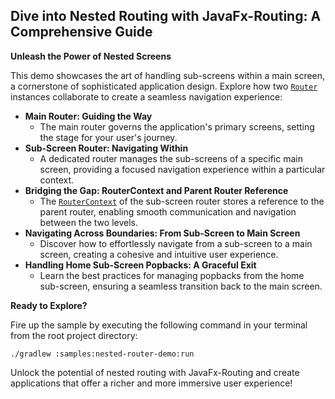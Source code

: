 ## Dive into Nested Routing with JavaFx-Routing: A Comprehensive Guide

**Unleash the Power of Nested Screens**

This demo showcases the art of handling sub-screens within a main screen, a cornerstone of sophisticated application design. Explore how two [`Router`](../../library/src/main/java/rahulstech/jfx/routing/Router.java) instances collaborate to create a seamless navigation experience:

* **Main Router: Guiding the Way**
    - The main router governs the application's primary screens, setting the stage for your user's journey.
* **Sub-Screen Router: Navigating Within**
    - A dedicated router manages the sub-screens of a specific main screen, providing a focused navigation experience within a particular context.
* **Bridging the Gap: RouterContext and Parent Router Reference**
    - The [`RouterContext`](../../library/src/main/java/rahulstech/jfx/routing/RouterContext.java) of the sub-screen router stores a reference to the parent router, enabling smooth communication and navigation between the two levels.
* **Navigating Across Boundaries: From Sub-Screen to Main Screen**
    - Discover how to effortlessly navigate from a sub-screen to a main screen, creating a cohesive and intuitive user experience.
* **Handling Home Sub-Screen Popbacks: A Graceful Exit**
    - Learn the best practices for managing popbacks from the home sub-screen, ensuring a seamless transition back to the main screen.

**Ready to Explore?**

Fire up the sample by executing the following command in your terminal from the root project directory:

```shell
./gradlew :samples:nested-router-demo:run
```

Unlock the potential of nested routing with JavaFx-Routing and create applications that offer a richer and more immersive user experience!

